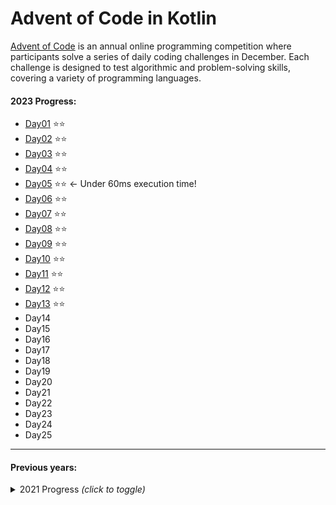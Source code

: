 # Advent of Code in Kotlin

[Advent of Code](https://adventofcode.com/) is an annual online programming competition where participants
solve a series of daily coding challenges in December. Each challenge is designed to test algorithmic and
problem-solving skills, covering a variety of programming languages.

#### 2023 Progress:

- [Day01](https://github.com/adrisalas/advent-of-code-kotlin/blob/main/src/main/kotlin/year2023/Day01.kt) ⭐⭐
- [Day02](https://github.com/adrisalas/advent-of-code-kotlin/blob/main/src/main/kotlin/year2023/Day02.kt) ⭐⭐
- [Day03](https://github.com/adrisalas/advent-of-code-kotlin/blob/main/src/main/kotlin/year2023/Day03.kt) ⭐⭐
- [Day04](https://github.com/adrisalas/advent-of-code-kotlin/blob/main/src/main/kotlin/year2023/Day04.kt) ⭐⭐
- [Day05](https://github.com/adrisalas/advent-of-code-kotlin/blob/main/src/main/kotlin/year2023/Day05.kt) ⭐⭐ <- Under
  60ms execution time!
- [Day06](https://github.com/adrisalas/advent-of-code-kotlin/blob/main/src/main/kotlin/year2023/Day06.kt) ⭐⭐
- [Day07](https://github.com/adrisalas/advent-of-code-kotlin/blob/main/src/main/kotlin/year2023/Day07.kt) ⭐⭐
- [Day08](https://github.com/adrisalas/advent-of-code-kotlin/blob/main/src/main/kotlin/year2023/Day08.kt) ⭐⭐
- [Day09](https://github.com/adrisalas/advent-of-code-kotlin/blob/main/src/main/kotlin/year2023/Day09.kt) ⭐⭐
- [Day10](https://github.com/adrisalas/advent-of-code-kotlin/blob/main/src/main/kotlin/year2023/Day10.kt) ⭐⭐
- [Day11](https://github.com/adrisalas/advent-of-code-kotlin/blob/main/src/main/kotlin/year2023/Day11.kt) ⭐⭐
- [Day12](https://github.com/adrisalas/advent-of-code-kotlin/blob/main/src/main/kotlin/year2023/Day12.kt) ⭐⭐
- [Day13](https://github.com/adrisalas/advent-of-code-kotlin/blob/main/src/main/kotlin/year2023/Day13.kt) ⭐⭐
- Day14
- Day15
- Day16
- Day17
- Day18
- Day19
- Day20
- Day21
- Day22
- Day23
- Day24
- Day25

<hr>

#### Previous years:

<details>
<summary>2021 Progress <i>(click to toggle)</i></summary>
<ul> 
<li><a href="https://github.com/adrisalas/advent-of-code-kotlin/blob/main/src/main/kotlin/year2021/Day01.kt">Day01</a> ⭐⭐</li>
<li><a href="https://github.com/adrisalas/advent-of-code-kotlin/blob/main/src/main/kotlin/year2021/Day02.kt">Day02</a> ⭐⭐</li>
<li><a href="https://github.com/adrisalas/advent-of-code-kotlin/blob/main/src/main/kotlin/year2021/Day03.kt">Day03</a> ⭐⭐</li>
<li><a href="https://github.com/adrisalas/advent-of-code-kotlin/blob/main/src/main/kotlin/year2021/Day04.kt">Day04</a> ⭐⭐</li>
<li><a href="https://github.com/adrisalas/advent-of-code-kotlin/blob/main/src/main/kotlin/year2021/Day05.kt">Day05</a> ⭐⭐</li>
<li><a href="https://github.com/adrisalas/advent-of-code-kotlin/blob/main/src/main/kotlin/year2021/Day06.kt">Day06</a> ⭐⭐</li>
<li><a href="https://github.com/adrisalas/advent-of-code-kotlin/blob/main/src/main/kotlin/year2021/Day07.kt">Day07</a> ⭐⭐</li>
<li><a href="https://github.com/adrisalas/advent-of-code-kotlin/blob/main/src/main/kotlin/year2021/Day08.kt">Day08</a> ⭐⭐</li>
<li>Day09</li>
<li>Day10</li>
<li>Day11</li>
<li>Day12</li>
<li>Day13</li>
<li>Day14</li>
<li>Day15</li>
<li>Day16</li>
<li>Day17</li>
<li>Day18</li>
<li>Day19</li>
<li>Day20</li>
<li>Day21</li>
<li>Day22</li>
<li>Day23</li>
<li>Day24</li>
<li>Day25</li>

</ul>
</details>










